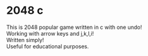 2048 c
======
This is 2048 popular game written in c with one undo!   
Working with arrow keys and j,k,l,i!   
Written simply!  
Useful for educational purposes.
